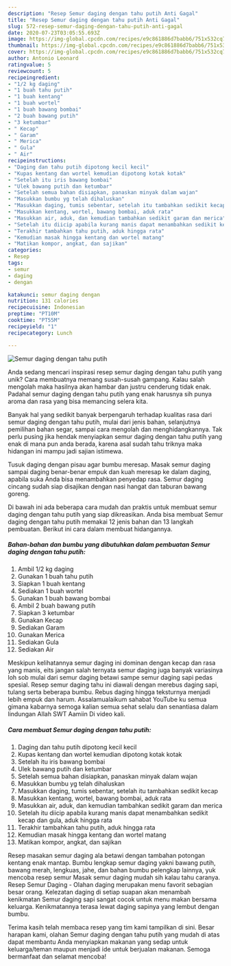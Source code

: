 ```yaml
---
description: "Resep Semur daging dengan tahu putih Anti Gagal"
title: "Resep Semur daging dengan tahu putih Anti Gagal"
slug: 572-resep-semur-daging-dengan-tahu-putih-anti-gagal
date: 2020-07-23T03:05:55.693Z
image: https://img-global.cpcdn.com/recipes/e9c861886d7babb6/751x532cq70/semur-daging-dengan-tahu-putih-foto-resep-utama.jpg
thumbnail: https://img-global.cpcdn.com/recipes/e9c861886d7babb6/751x532cq70/semur-daging-dengan-tahu-putih-foto-resep-utama.jpg
cover: https://img-global.cpcdn.com/recipes/e9c861886d7babb6/751x532cq70/semur-daging-dengan-tahu-putih-foto-resep-utama.jpg
author: Antonio Leonard
ratingvalue: 5
reviewcount: 5
recipeingredient:
- "1/2 kg daging"
- "1 buah tahu putih"
- "1 buah kentang"
- "1 buah wortel"
- "1 buah bawang bombai"
- "2 buah bawang putih"
- "3 ketumbar"
- " Kecap"
- " Garam"
- " Merica"
- " Gula"
- " Air"
recipeinstructions:
- "Daging dan tahu putih dipotong kecil kecil"
- "Kupas kentang dan wortel kemudian dipotong kotak kotak"
- "Setelah itu iris bawang bombai"
- "Ulek bawang putih dan ketumbar"
- "Setelah semua bahan disiapkan, panaskan minyak dalam wajan"
- "Masukkan bumbu yg telah dihaluskan"
- "Masukkan daging, tumis sebentar, setelah itu tambahkan sedikit kecap"
- "Masukkan kentang, wortel, bawang bombai, aduk rata"
- "Masukkan air, aduk, dan kemudian tambahkan sedikit garam dan merica"
- "Setelah itu diicip apabila kurang manis dapat menambahkan sedikit kecap dan gula, aduk hingga rata"
- "Terakhir tambahkan tahu putih, aduk hingga rata"
- "Kemudian masak hingga kentang dan wortel matang"
- "Matikan kompor, angkat, dan sajikan"
categories:
- Resep
tags:
- semur
- daging
- dengan

katakunci: semur daging dengan 
nutrition: 131 calories
recipecuisine: Indonesian
preptime: "PT10M"
cooktime: "PT55M"
recipeyield: "1"
recipecategory: Lunch

---
```



![Semur daging dengan tahu putih](https://img-global.cpcdn.com/recipes/e9c861886d7babb6/751x532cq70/semur-daging-dengan-tahu-putih-foto-resep-utama.jpg)

Anda sedang mencari inspirasi resep semur daging dengan tahu putih yang unik? Cara membuatnya memang susah-susah gampang. Kalau salah mengolah maka hasilnya akan hambar dan justru cenderung tidak enak. Padahal semur daging dengan tahu putih yang enak harusnya sih punya aroma dan rasa yang bisa memancing selera kita.

Banyak hal yang sedikit banyak berpengaruh terhadap kualitas rasa dari semur daging dengan tahu putih, mulai dari jenis bahan, selanjutnya pemilihan bahan segar, sampai cara mengolah dan menghidangkannya. Tak perlu pusing jika hendak menyiapkan semur daging dengan tahu putih yang enak di mana pun anda berada, karena asal sudah tahu triknya maka hidangan ini mampu jadi sajian istimewa.

Tusuk daging dengan pisau agar bumbu meresap. Masak semur daging sampai daging benar-benar empuk dan kuah meresap ke dalam daging, apabila suka Anda bisa menambahkan penyedap rasa. Semur daging cincang sudah siap disajikan dengan nasi hangat dan taburan bawang goreng.


Di bawah ini ada beberapa cara mudah dan praktis untuk membuat semur daging dengan tahu putih yang siap dikreasikan. Anda bisa membuat Semur daging dengan tahu putih memakai 12 jenis bahan dan 13 langkah pembuatan. Berikut ini cara dalam membuat hidangannya.

<!--inarticleads1-->

##### Bahan-bahan dan bumbu yang dibutuhkan dalam pembuatan Semur daging dengan tahu putih:

1. Ambil 1/2 kg daging
1. Gunakan 1 buah tahu putih
1. Siapkan 1 buah kentang
1. Sediakan 1 buah wortel
1. Gunakan 1 buah bawang bombai
1. Ambil 2 buah bawang putih
1. Siapkan 3 ketumbar
1. Gunakan  Kecap
1. Sediakan  Garam
1. Gunakan  Merica
1. Sediakan  Gula
1. Sediakan  Air


Meskipun kelihatannya semur daging ini dominan dengan kecap dan rasa yang manis, eits jangan salah ternyata semur daging juga banyak variasinya loh sob mulai dari semur daging betawi sampe semur daging sapi pedas spesial. Resep semur daging tahu ini diawali dengan merebus daging sapi, tulang serta beberapa bumbu. Rebus daging hingga teksturnya menjadi lebih empuk dan harum. Assalamualaikum sahabat YouTube ku semua gimana kabarnya semoga kalian semua sehat selalu dan senantiasa dalam lindungan Allah SWT Aamiin Di video kali. 

<!--inarticleads2-->

##### Cara membuat Semur daging dengan tahu putih:

1. Daging dan tahu putih dipotong kecil kecil
1. Kupas kentang dan wortel kemudian dipotong kotak kotak
1. Setelah itu iris bawang bombai
1. Ulek bawang putih dan ketumbar
1. Setelah semua bahan disiapkan, panaskan minyak dalam wajan
1. Masukkan bumbu yg telah dihaluskan
1. Masukkan daging, tumis sebentar, setelah itu tambahkan sedikit kecap
1. Masukkan kentang, wortel, bawang bombai, aduk rata
1. Masukkan air, aduk, dan kemudian tambahkan sedikit garam dan merica
1. Setelah itu diicip apabila kurang manis dapat menambahkan sedikit kecap dan gula, aduk hingga rata
1. Terakhir tambahkan tahu putih, aduk hingga rata
1. Kemudian masak hingga kentang dan wortel matang
1. Matikan kompor, angkat, dan sajikan


Resep masakan semur daging ala betawi dengan tambahan potongan kentang enak mantap. Bumbu lengkap semur daging yakni bawang putih, bawang merah, lengkuas, jahe, dan bahan bumbu pelengkap lainnya, yuk mencoba resep semur Masak semur daging mudah sih kalau tahu caranya. Resep Semur Daging - Olahan daging merupakan menu favorit sebagian besar orang. Kelezatan daging di setiap suapan akan menambah kenikmatan Semur daging sapi sangat cocok untuk menu makan bersama keluarga. Kenikmatannya terasa lewat daging sapinya yang lembut dengan bumbu. 

Terima kasih telah membaca resep yang tim kami tampilkan di sini. Besar harapan kami, olahan Semur daging dengan tahu putih yang mudah di atas dapat membantu Anda menyiapkan makanan yang sedap untuk keluarga/teman maupun menjadi ide untuk berjualan makanan. Semoga bermanfaat dan selamat mencoba!

